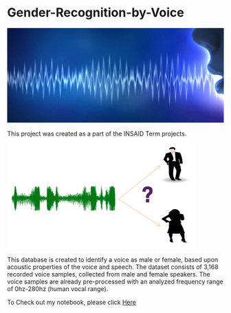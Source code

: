 # Gender-Recognition-by-Voice

![enter image description here](https://github.com/Sheetal-55/Gender-Recognition-by-Voice/blob/main/gender%20recogniton%20by%20voice1.jpg)

This project was created as a part of the INSAID Term projects.

![enter image description here](https://github.com/Sheetal-55/Gender-Recognition-by-Voice/blob/main/Gender%20recognition%20by%20voice.png)

This database is created to identify a voice as male or female, based upon acoustic properties of the voice and speech. 
The dataset consists of 3,168 recorded voice samples, collected from male and female speakers.
The voice samples are already pre-processed with an analyzed frequency range of 0hz-280hz (human vocal range).


To Check out my notebook, please click [Here](https://github.com/Sheetal-55/Gender-Recognition-by-Voice/blob/main/Gender%20Recognition%20by%20Voice.ipynb)
